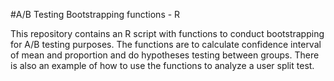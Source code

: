 #A/B Testing Bootstrapping functions - R 

This repository contains an R script with functions to conduct bootstrapping for A/B testing purposes.
The functions are to calculate confidence interval of mean and proportion and do hypotheses testing between groups.
There is also an example of how to use the functions to analyze a user split test.
